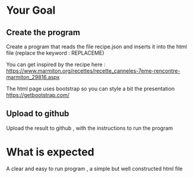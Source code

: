 # Your Goal

## Create the program

Create a program that reads the file recipe.json and inserts it into the html file (replace the keyword : REPLACEME)

You can get inspired by the recipe here :
https://www.marmiton.org/recettes/recette_canneles-7eme-rencontre-marmiton_29816.aspx

The html page uses bootstrap so you can style a bit the presentation
  https://getbootstrap.com/

## Upload to github

Upload the result to github , with the instructions to run the program


# What is expected

A clear and easy to run program , a simple but well constructed html file
